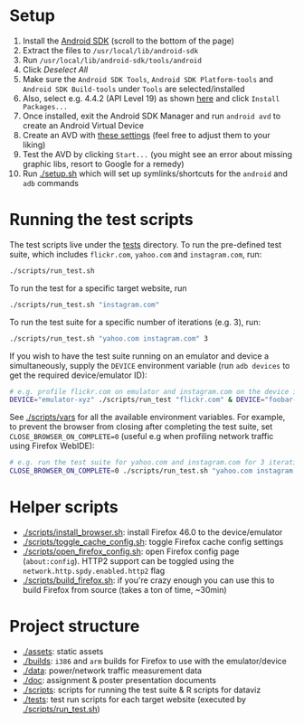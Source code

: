 # Setup

1. Install the [Android SDK](http://developer.android.com/sdk/index.html) (scroll to the bottom of the page)
2. Extract the files to `/usr/local/lib/android-sdk`
3. Run `/usr/local/lib/android-sdk/tools/android`
  1. Click _Deselect All_
  2. Make sure the `Android SDK Tools`, `Android SDK Platform-tools` and `Android SDK Build-tools` under `Tools` are selected/installed
  3. Also, select e.g. 4.4.2 (API Level 19) as shown [here](./assets/images/api.png) and click `Install Packages...`
  4. Once installed, exit the Android SDK Manager and run `android avd` to create an Android Virtual Device
  5. Create an AVD with [these settings](./assets/images/avd.png) (feel free to adjust them to your liking)
  6. Test the AVD by clicking `Start...` (you might see an error about missing graphic libs, resort to Google for a remedy)
4. Run [./setup.sh](./setup.sh) which will set up symlinks/shortcuts for the `android` and `adb` commands

# Running the test scripts

The test scripts live under the [tests](./tests) directory. To run the pre-defined test suite, which includes `flickr.com`, `yahoo.com` and `instagram.com`, run:

```bash
./scripts/run_test.sh
```

To run the test for a specific target website, run

```bash
./scripts/run_test.sh "instagram.com"
```

To run the test suite for a specific number of iterations (e.g. 3), run:

```bash
./scripts/run_test.sh "yahoo.com instagram.com" 3
```

If you wish to have the test suite running on an emulator and device a simultaneously, supply the `DEVICE` environment variable (run `adb devices` to get the required device/emulator ID):

```bash
# e.g. profile flickr.com on emulator and instagram.com on the device in parallel:
DEVICE="emulator-xyz" ./scripts/run_test "flickr.com" & DEVICE="foobar-device-id" ./scripts/run_test.sh "instagram.com"
```

See [./scripts/vars](./scripts/vars) for all the available environment variables. For example, to prevent the browser from closing after completing the test suite, set `CLOSE_BROWSER_ON_COMPLETE=0` (useful e.g when profiling network traffic using Firefox WebIDE):

```bash
# e.g. run the test suite for yahoo.com and instagram.com for 3 iterations without closing the browser in between iterations
CLOSE_BROWSER_ON_COMPLETE=0 ./scripts/run_test.sh "yahoo.com instagram.com" 3
```

# Helper scripts

* [./scripts/install_browser.sh](./scripts/install_browser.sh): install Firefox 46.0 to the device/emulator
* [./scripts/toggle_cache_config.sh](./scripts/toggle_cache_config.sh): toggle Firefox cache config settings
* [./scripts/open_firefox_config.sh](./scripts/open_firefox_config.sh): open Firefox config page (`about:config`). HTTP2 support can be toggled using the `network.http.spdy.enabled.http2` flag
* [./scripts/build_firefox.sh](./scripts/build_firefox.sh): if you're crazy enough you can use this to build Firefox from source (takes a ton of time, ~30min)

# Project structure

* [./assets](./assets): static assets
* [./builds](./builds): `i386` and `arm` builds for Firefox to use with the emulator/device
* [./data](./data): power/network traffic measurement data
* [./doc](./doc): assignment & poster presentation documents
* [./scripts](./scripts): scripts for running the test suite & R scripts for dataviz
* [./tests](./tests): test run scripts for each target website (executed by [./scripts/run_test.sh](./scripts/run_test.sh))
